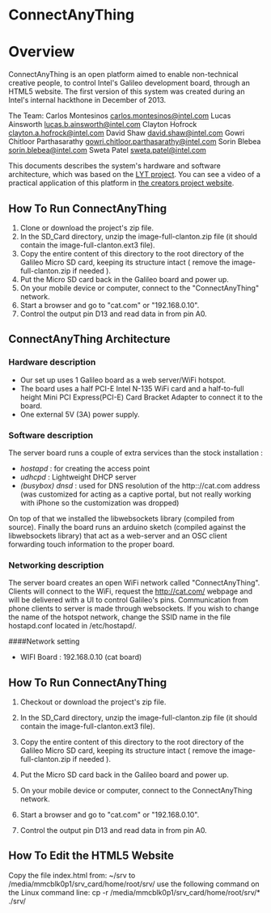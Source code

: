 ConnectAnyThing
============

# Overview

ConnectAnyThing is an open platform aimed to enable non-technical creative people, to control Intel's Galileo development board, through an HTML5 website. The first version of this system was created during an Intel's internal hackthone in December of 2013.

The Team:
Carlos Montesinos <carlos.montesinos@intel.com>
Lucas Ainsworth <lucas.b.ainsworth@intel.com>
Clayton Hofrock <clayton.a.hofrock@intel.com>
David Shaw <david.shaw@intel.com>
Gowri Chitloor Parthasarathy <gowri.chitloor.parthasarathy@intel.com>
Sorin Blebea <sorin.blebea@intel.com>
Sweta Patel <sweta.patel@intel.com>

This documents describes the system's hardware and software architecture, which was based on the [LYT project]( https://github.com/secondstory/LYT ). You can see a video of a practical application of this platform in [the creators project website](http://thecreatorsproject.vice.com/the-makers-series/the-makers-lit-by-second-story).

## How To Run ConnectAnyThing

1) Clone or download the project's zip file.
2) In the SD_Card directory, unzip the image-full-clanton.zip file (it should contain the image-full-clanton.ext3 file).
3) Copy the entire content of this directory to the root directory of the Galileo Micro SD card, keeping its structure intact ( remove the image-full-clanton.zip if needed ).
4) Put the Micro SD card back in the Galileo board and power up.
5) On your mobile device or computer, connect to the "ConnectAnyThing" network.
6) Start a browser and go to "cat.com" or "192.168.0.10".
7) Control the output pin D13 and read data in from pin A0.

## ConnectAnyThing Architecture 

### Hardware description

* Our set up uses 1 Galileo board as a web server/WiFi hotspot.
* The board uses a half PCI-E Intel N-135 WiFi card and a half-to-full height Mini PCI Express(PCI-E) Card Bracket Adapter to connect it to the board.
* One external 5V (3A) power supply.

### Software description

The server board runs a couple of extra services than the stock installation :

* *hostapd* : for creating the access point
* *udhcpd* : Lightweight DHCP server
* *(busybox) dnsd* : used for DNS resolution of the http:://cat.com address (was customized for acting as a captive portal, but not really working with iPhone so the customization was dropped)

On top of that we installed the libwebsockets library (compiled from source).
Finally the board runs an arduino sketch (compiled against the libwebsockets library) that act as a web-server and an OSC client forwarding touch information to the proper board.

### Networking description

The server board creates an open WiFi network called "ConnectAnyThing".
Clients will connect to the WiFi, request the http://cat.com/ webpage and will be delivered with a UI to control Galileo's pins.
Communication from phone clients to server is made through websockets.
If you wish to change the name of the hotspot network, change the SSID name in the file hostapd.conf located in /etc/hostapd/.

####Network setting
 
* WIFI Board : 192.168.0.10  (cat board)

## How To Run ConnectAnyThing

1) Checkout or download the project's zip file.

2) In the SD_Card directory, unzip the image-full-clanton.zip file (it should contain the image-full-clanton.ext3 file).

3) Copy the entire content of this directory to the root directory of the Galileo Micro SD card, keeping its structure intact ( remove the image-full-clanton.zip if needed ).

4) Put the Micro SD card back in the Galileo board and power up.

5) On your mobile device or computer, connect to the ConnectAnyThing network.

6) Start a browser and go to "cat.com" or "192.168.0.10".

7) Control the output pin D13 and read data in from pin A0.


## How To Edit the HTML5 Website
Copy the file index.html from: ~/srv to /media/mmcblk0p1/srv_card/home/root/srv/ use the following command on the Linux command line:
cp -r /media/mmcblk0p1/srv_card/home/root/srv/* ./srv/